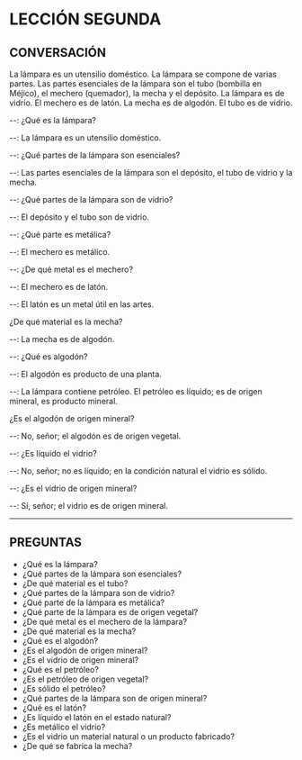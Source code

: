 # LECCIÓN SEGUNDA

## CONVERSACIÓN

La lámpara es un utensilio doméstico.
La lámpara se compone de varias partes.
Las partes esenciales de la lámpara son el tubo (bombilla en Méjico), el mechero (quemador), la mecha y el depósito.
La lámpara es de vidrio.
El mechero es de latón.
La mecha es de algodón.
El tubo es de vidrio.

--:
  ¿Qué es la lámpara?
  
--:
  La lámpara es un utensilio doméstico.

--:
  ¿Qué partes de la lámpara son esenciales?
  
--:
  Las partes esenciales de la lámpara son el depósito, el tubo de vidrio y la mecha.

--:
  ¿Qué partes de la lámpara son de vidrio?
  
--:
  El depósito y el tubo son de vidrio.

--:
  ¿Qué parte es metálica?
  
--:
  El mechero es metálico.

--:
  ¿De qué metal es el mechero?

--:
  El mechero es de latón.

--:
  El latón es un metal útil en las artes.

  ¿De qué material es la mecha?
  
--:
  La mecha es de algodón.

--:
  ¿Qué es algodón?
  
--:
  El algodón es producto de una planta.

--:
  La lámpara contiene petróleo.
  El petróleo es líquido; es de origen mineral, es producto mineral.

  ¿Es el algodón de origen mineral?

--:
  No, señor; el algodón es de origen vegetal.

--:
  ¿Es líquido el vidrio?
  
--:
  No, señor; no es líquido; en la condición natural el vidrio es sólido.

--:
  ¿Es el vidrio de origen mineral?
  
--:
  Sí, señor; el vidrio es de origen mineral.

---

## PREGUNTAS

- ¿Qué es la lámpara?
- ¿Qué partes de la lámpara son esenciales?
- ¿De qué material es el tubo?
- ¿Qué partes de la lámpara son de vidrio?
- ¿Qué parte de la lámpara es metálica?
- ¿Qué parte de la lámpara es de origen vegetal?
- ¿De qué metal es el mechero de la lámpara?
- ¿De qué material es la mecha?
- ¿Qué es el algodón?
- ¿Es el algodón de origen mineral?
- ¿Es el vidrio de origen mineral?
- ¿Qué es el petróleo?
- ¿Es el petróleo de origen vegetal?
- ¿Es sólido el petróleo?
- ¿Qué partes de la lámpara son de origen mineral?
- ¿Qué es el latón?
- ¿Es líquido el latón en el estado natural?
- ¿Es metálico el vidrio?
- ¿Es el vidrio un material natural o un producto fabricado?
- ¿De qué se fabrica la mecha?
